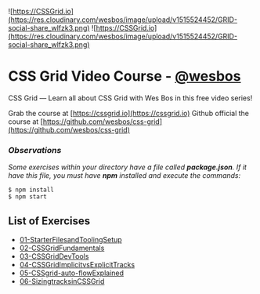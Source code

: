 ![https://CSSGrid.io](https://res.cloudinary.com/wesbos/image/upload/v1515524452/GRID-social-share_wlfzk3.png)
![https://CSSGrid.io](https://res.cloudinary.com/wesbos/image/upload/v1515524452/GRID-social-share_wlfzk3.png)


# CSS Grid Video Course - [@wesbos](https://github.com/wesbos)

CSS Grid — Learn all about CSS Grid with Wes Bos in this free video series!

Grab the course at [https://cssgrid.io](https://cssgrid.io)
Github official the course at [https://github.com/wesbos/css-grid](https://github.com/wesbos/css-grid)

### **_Observations_**
_Some exercises within your directory have a file called **package.json**. If it have this file, you must have **npm** installed and execute the commands:_

```
$ npm install
$ npm start
```


## List of Exercises

* [01-StarterFilesandToolingSetup](https://herminiotorres.github.io/cssgrid/01-StarterFilesandToolingSetup/finish.html)
* [02-CSSGridFundamentals](https://herminiotorres.github.io/cssgrid/02-CSSGridFundamentals/finish.html)
* [03-CSSGridDevTools](https://herminiotorres.github.io/cssgrid/03-CSSGridDevTools/finish.html)
* [04-CSSGridImplicitvsExplicitTracks](https://herminiotorres.github.io/cssgrid/04-CSSGridImplicitvsExplicitTracks/finish.html)
* [05-CSSgrid-auto-flowExplained](https://herminiotorres.github.io/cssgrid/05-CSSgrid-auto-flowExplained/finish.html)
* [06-SizingtracksinCSSGrid](https://herminiotorres.github.io/cssgrid/06-SizingtracksinCSSGrid/finish.html)
